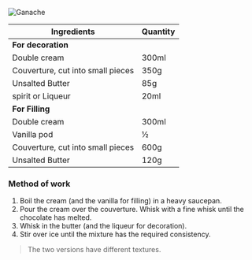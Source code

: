 ![Ganache](resource:assets/images/basicPastryProducts/ganache.png)


|Ingredients|Quantity|
|-----------|--------|
|**For decoration**||
|Double cream|300ml|
|Couverture, cut into small pieces|350g|
|Unsalted Butter|85g|
|spirit or Liqueur|20ml|
|**For Filling**||
|Double cream|300ml|
|Vanilla pod|½|
|Couverture, cut into small pieces| 600g|
|Unsalted Butter|120g|

### **Method of work**
1. Boil the cream (and the vanilla for filling) in a heavy saucepan.
2. Pour the cream over the couverture. Whisk with a fine whisk until the chocolate has melted.
3. Whisk in the butter (and the liqueur for decoration).
4. Stir over ice until the mixture has the required consistency.

>The two versions have different textures.